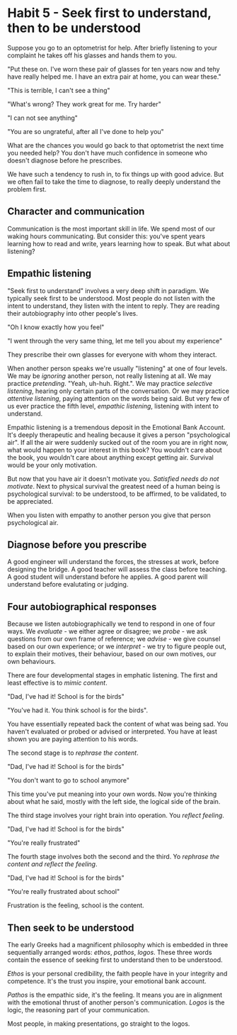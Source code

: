 # Habit 5 - Seek first to understand, then to be understood

Suppose you go to an optometrist for help. After briefly listening to your complaint he takes off his glasses and hands them to you.

"Put these on. I've worn these pair of glasses for ten years now and tehy have really helped me. I have an extra pair at home, you can wear these."

"This is terrible, I can't see a thing"

"What's wrong? They work great for me. Try harder"

"I can not see anything"

"You are so ungrateful, after all I've done to help you"

What are the chances you would go back to that optometrist the next time you needed help? You don't have much confidence in someone who doesn't diagnose before he prescribes.

We have such a tendency to rush in, to fix things up with good advice. But we often fail to take the time to diagnose, to really deeply understand the problem first.

## Character and communication

Communication is the most important skill in life. We spend most of our waking hours communicating. But consider this: you've spent years learning how to read and write, years learning how to speak. But what about listening?

## Empathic listening

"Seek first to understand" involves a very deep shift in paradigm. We typically seek first to be understood. Most people do not listen with the intent to understand, they listen with the intent to reply. They are reading their autobiography into other people's lives.

"Oh I know exactly how you feel"

"I went through the very same thing, let me tell you about my experience" 

They prescribe their own glasses for everyone with whom they interact.

When another person speaks we're usually "listening" at one of four levels. We may be *ignoring* another person, not really listening at all. We may practice *pretending*. "Yeah, uh-huh. Right.". We may practice *selective listening*, hearing only certain parts of the conversation. Or we may practice *attentive listening*, paying attention on the words being said. But very few of us ever practice the fifth level, *empathic listening*, listening with intent to understand.

Empathic listening is a tremendous deposit in the Emotional Bank Account. It's deeply therapeutic and healing because it gives a person "psychological air".
If all the air were suddenly sucked out of the room you are in right now, what would happen to your interest in this book? You wouldn't care about the book, you wouldn't care about anything except getting air. Survival would be your only motivation.

But now that you have air it doesn't motivate you. *Satisfied needs do not motivate*. Next to physical survival the greatest need of a human being is psychological survival: to be understood, to be affirmed, to be validated, to be appreciated.

When you listen with empathy to another person you give that person psychological air.

## Diagnose before you prescribe

A good engineer will understand the forces, the stresses at work, before designing the bridge. A good teacher will assess the class before teaching. A good student will understand before he applies. A good parent will understand before evalutating or judging.

## Four autobiographical responses

Because we listen autobiographically we tend to respond in one of four ways. We *evaluate* - we either agree or disagree; we *probe* - we ask questions from our own frame of reference; we *advise* - we give counsel based on our own experience; or we *interpret* - we try to figure people out, to explain their motives, their behaviour, based on our own motives, our own behaviours.

There are four developmental stages in emphatic listening.
The first and least effective is to *mimic content*. 

"Dad, I've had it! School is for the birds"

"You've had it. You think school is for the birds".

You have essentially repeated back the content of what was being sad. You haven't evaluated or probed or advised or interpreted. You have at least shown you are paying attention to his words.

The second stage is to *rephrase the content*. 

"Dad, I've had it! School is for the birds"

"You don't want to go to school anymore"

This time you've put meaning into your own words. Now you're thinking about what he said, mostly with the left side, the logical side of the brain.

The third stage involves your right brain into operation. You *reflect feeling*. 

"Dad, I've had it! School is for the birds"

"You're really frustrated"

The fourth stage involves both the second and the third. Yo *rephrase the content and reflect the feeling*.

"Dad, I've had it! School is for the birds"

"You're really frustrated about school"

Frustration is the feeling, school is the content.

## Then seek to be understood

The early Greeks had a magnificent philosophy which is embedded in three sequentially arranged words: *ethos*, *pathos*, *logos*. These three words contain the essence of seeking first to understand then to be understood.

*Ethos* is your personal credibility, the faith people have in your integrity and competence. It's the trust you inspire, your emotional bank account.

*Pathos* is the empathic side, it's the feeling. It means you are in alignment with the emotional thrust of another person's communication. *Logos* is the logic, the reasoning part of your communication.

Most people, in making presentations, go straight to the logos.